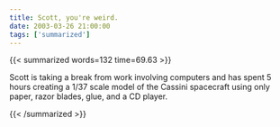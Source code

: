 ```yaml
---
title: Scott, you're weird.
date: 2003-03-26 21:00:00
tags: ['summarized']
---
```


{{< summarized words=132 time=69.63 >}}

Scott is taking a break from work involving computers and has spent 5 hours creating a 1/37 scale model of the Cassini spacecraft using only paper, razor blades, glue, and a CD player.

{{< /summarized >}}